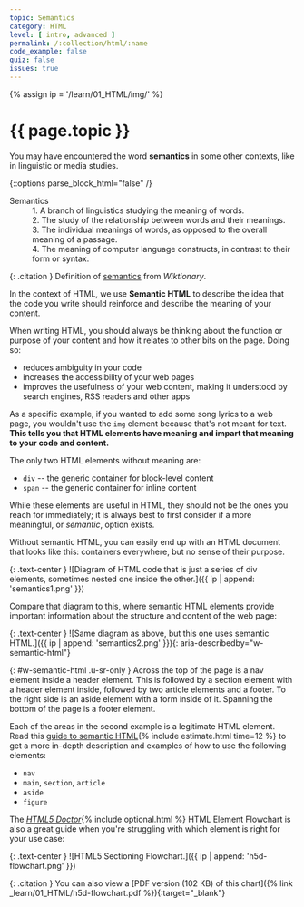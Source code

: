 ```yaml
---
topic: Semantics
category: HTML
level: [ intro, advanced ]
permalink: /:collection/html/:name
code_example: false
quiz: false
issues: true
---
```


{% assign ip = '/learn/01_HTML/img/' %}


# {{ page.topic }}

You may have encountered the word <b>semantics</b> in some other contexts, like in linguistic or media studies.

{::options parse_block_html="false" /}
<dl class="definition-quote">
  <dt>Semantics</dt>
  <dd>1. A branch of linguistics studying the meaning of words.</dd>
  <dd>2. The study of the relationship between words and their meanings.</dd>
  <dd>3. The individual meanings of words, as opposed to the overall meaning of a passage.</dd>
  <dd>4. The meaning of computer language constructs, in contrast to their form or syntax.</dd>
</dl>

{: .citation }
Definition of [semantics](https://en.wiktionary.org/wiki/semantics) from <cite>Wiktionary</cite>.

In the context of HTML, we use <b>Semantic HTML</b> to describe the idea that the code you write should reinforce and describe the meaning of your content.

When writing HTML, you should always be thinking about the function or purpose of your content and how it relates to other bits on the page. Doing so:

- reduces ambiguity in your code
- increases the accessibility of your web pages
- improves the usefulness of your web content, making it understood by search engines, RSS readers and other apps

As a specific example, if you wanted to add some song lyrics to a web page, you wouldn't use the `img` element because that's not meant for text. **This tells you that HTML elements have meaning and impart that meaning to your code and content.**

The only two HTML elements without meaning are:
- `div` -- the generic container for block-level content
- `span` -- the generic container for inline content

While these elements are useful in HTML, they should not be the ones you reach for immediately; it is always best to first consider if a more meaningful, or _semantic_, option exists.

Without semantic HTML, you can easily end up with an HTML document that looks like this: containers everywhere, but no sense of their purpose.

{: .text-center }
![Diagram of HTML code that is just a series of div elements, sometimes nested one inside the other.]({{ ip | append: 'semantics1.png' }})

Compare that diagram to this, where semantic HTML elements provide important information about the structure and content of the web page:

{: .text-center }
![Same diagram as above, but this one uses semantic HTML.]({{ ip | append: 'semantics2.png' }}){: aria-describedby="w-semantic-html"}

{: #w-semantic-html .u-sr-only }
Across the top of the page is a nav element inside a header element. This is followed by a section element with a header element inside, followed by two article elements and a footer. To the right side is an aside element with a form inside of it. Spanning the bottom of the page is a footer element.

Each of the areas in the second example is a legitimate HTML element. Read this [guide to semantic HTML](https://www.pluralsight.com/guides/semantic-html){% include estimate.html time=12 %} to get a more in-depth description and examples of how to use the following elements:
- `nav`
- `main`, `section`, `article`
- `aside`
- `figure`

The <cite>[HTML5 Doctor](http://html5doctor.com/)</cite>{% include optional.html %} HTML Element Flowchart is also a great guide when you're struggling with which element is right for your use case:

{: .text-center }
![HTML5 Sectioning Flowchart.]({{ ip | append: 'h5d-flowchart.png' }})

{: .citation }
You can also view a [PDF version (102 KB) of this chart]({% link _learn/01_HTML/h5d-flowchart.pdf %}){:target="_blank"}
